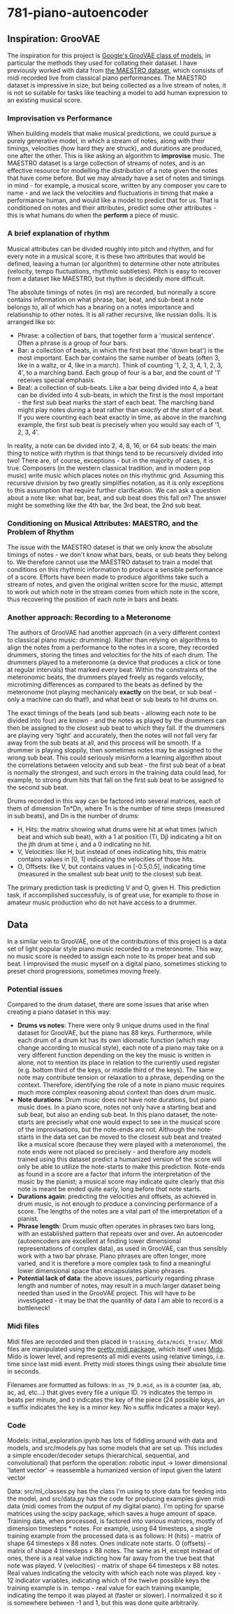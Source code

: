 # 781-piano-autoencoder

## Inspiration: GrooVAE
The inspiration for this project is [Google's GrooVAE class of models](https://magenta.tensorflow.org/groovae), in particular the methods they used for collating their dataset. I have previously worked with data from [the MAESTRO dataset](https://magenta.tensorflow.org/datasets/maestro), which consists of midi recorded live from classical piano performances. The MAESTRO dataset is impressive in size, but being collected as a live stream of notes, it is not so suitable for tasks like teaching a model to add human expression to an existing musical score.  

### Improvisation vs Performance
When building models that make musical predictions, we could pursue a purely generative model, in which a stream of notes, along with their timings, velocities (how hard they are struck), and durations are produced, one after the other. This is like asking an algorithm to **improvise** music. The MAESTRO dataset is a large collection of streams of notes, and is an effective resource for modelling the distribution of a note given the notes that have come before. But we may already have a set of notes and timings in mind - for example, a musical score, written by any composer you care to name - and we lack the velocities and fluctuations in timing that make a performance human, and would like a model to predict that for us. That is conditioned on notes and their attributes, predict some other attributes - this is what humans do when the **perform** a piece of music.  
  
### A brief explanation of rhythm
Musical attributes can be divided roughly into pitch and rhythm, and for every note in a musical score, it is these two attributes that would be defined, leaving a human (or algorithm) to determine other note attributes (velocity, tempo fluctuations, rhythmic subtleties). Pitch is easy to recover from a dataset like MAESTRO, but rhythm is decidedly more difficult.  
  
The absolute timings of notes (in ms) are recorded, but normally a score contains information on what phrase, bar, beat, and sub-beat a note belongs to, all of which has a bearing on a notes importance and relationship to other notes. It is all rather recursive, like russian dolls. It is arranged like so:

* Phrase: a collection of bars, that together form a 'musical sentence'. Often a phrase is a group of four bars.
* Bar: a collection of beats, in which the first beat (the 'down beat') is the most important. Each bar contains the same number of beats (often 3, like in a waltz, or 4, like in a march). Think of counting '1, 2, 3, 4, 1, 2, 3, 4', to a marching band. Each group of four is a bar, and the count of '1' receives special emphasis. 
* Beat: a collection of sub-beats. Like a bar being divided into 4, a beat can be divided into 4 sub-beats, in which the first is the most important - the first sub beat marks the start of each beat. The marching band might play notes *during* a beat rather than *exactly at the start* of a beat. If you were counting each beat exactly in time, as above in the marching example, the first sub beat is precisely when you would say each of '1, 2, 3, 4'.  
  

In reality, a note can be divided into 2, 4, 8, 16, or 64 sub beats: the main thing to notice with rhythm is that things tend to be recursively divided into two! There are, of course, exceptions - but in the majority of cases, it is true. Composers (in the western classical tradition, and in modern pop music) write music which places notes on this rhythmic grid. Assuming this recursive division by two greatly simplifies notation, as it is only exceptions to this assumption that require further clarification. We can ask a question about a note like: what bar, beat, and sub beat does this fall on? The answer might be something like the 4th bar, the 3rd beat, the 2nd sub beat. 

### Conditioning on Musical Attributes: MAESTRO, and the Problem of Rhythm
The issue with the MAESTRO dataset is that we only know the absolute timings of notes - we don't know what bars, beats, or sub beats they belong to. We therefore cannot use the MAESTRO dataset to train a model that conditions on this rhythmic information to produce a sensible performance of a score. Efforts have been made to produce algorithms take such a stream of notes, and given the original written score for the music, attempt to work out which note in the stream comes from which note in the score, thus recovering the position of each note in bars and beats.  
  
### Another approach: Recording to a Meteronome
The authors of GrooVAE had another approach (in a very different context to classical piano music: drumming). Rather than relying on algorithms to align the notes from a performance to the notes in a score, they recorded drummers, storing the times and velocities for the hits of each drum. The drummers played to a meteronome (a device that produces a click or tone at regular intervals) that marked every beat. Within the constraints of the meteronomic beats, the drummers played freely as regards velocity, microtiming differences as compared to the beats as defined by the meteronome (not playing mechanicaly **exactly** on the beat, or sub beat - only a machine can do that!), and what beat or sub beats to hit drums on.  
  
The exact timings of the beats (and sub beats - allowing each note to be divided into four) are known - and the notes as played by the drummers can then be assigned to the closest sub beat to which they fall. If the drummers are playing very 'tight' and accurately, then the notes will not fall very far away from the sub beats at all, and this process will be smooth. If a drummer is playing sloppily, then sometimes notes may be assigned to the wrong sub beat. This could seriously misinform a learning algorithm about the correlations between velocity and sub beat - the first sub beat of a beat is normally the strongest, and such errors in the training data could lead, for example, to strong drum hits that fall on the first sub beat to be assigned to the second sub beat.  
  
Drums recorded in this way can be factored into several matrices, each of them of dimension Tn\*Dn, where Tn is the number of time steps (measured in sub beats), and Dn is the number of drums:

* H, Hits: the matrix showing what drums were hit at what times (which beat and which sub beat), with a 1 at position (Ti, Dj) indicating a hit on the jth drum at time i, and a 0 indicating no hit.
* V, Velocities: like H, but instead of ones indicating hits, this matrix contains values in \[0, 1\] indicating the velocities of those hits.
* O, Offsets: like V, but contains values in \[-0.5,0.5\], indicating time (measured in the smallest sub beat unit) to the closest sub beat.  
  
The primary prediction task is predicting V and O, given H. This prediction task, if accomplished successfuly, is of great use, for example to those in amateur music production who do not have access to a drummer.
  
## Data
In a similar vein to GrooVAE, one of the contributions of this project is a data set of light popular style piano music recorded to a meteronome. This way, no music score is needed to assign each note to its proper beat and sub beat. I improvised the music myself on a digital piano, sometimes sticking to preset chord progressions, sometimes moving freely.  
  
### Potential issues
Compared to the drum dataset, there are some issues that arise when creating a piano dataset in this way:

* **Drums vs notes**: There were only 9 unique drums used in the final dataset for GrooVAE, but the piano has 88 keys. Furthermore, while each drum of a drum kit has its own idiomatic function (which may change according to musical style), each note of a piano may take on a very different function depending on the key the music is written in alone, not to mention its place in relation to the currently used register (e.g. bottom third of the keys, or middle third of the keys). The same note may contribute tension or relaxation to a phrase, depending on the context. Therefore, identifying the role of a note in piano music requires much more complex reasoning about context than does drum music.
* **Note durations**: Drum music does not have note durations, but piano music does. In a piano score, notes not only have a starting beat and sub beat, but also an ending sub beat. In this piano dataset, the note-starts are precisely what one would expect to see in the musical score of the improvisations, but the note-ends are not. Although the note-starts in the data set can be moved to the closest sub beat and treated like a musical score (because they were played with a meteronome), the note ends were not placed so precisely - and therefore any models trained using this dataset predict a humanized version of the score will only be able to utilize the note-starts to make this prediction. Note-ends as found in a score are a factor that inform the interpretation of the music by the pianist; a musical score may indicate quite clearly that *this* note is meant be ended quite early, long before *that* note starts.
* **Durations again**: predicting the velocities and offsets, as achieved in drum music, is not enough to produce a convincing performance of a score. The lengths of the notes are a vital part of the interpretation of a pianist.
* **Phrase length**: Drum music often operates in phrases two bars long, with an established pattern that repeats over and over. An autoencoder (autoencoders are excellent at finding lower dimensional representations of complex data), as used in GrooVAE, can thus sensibly work with a two bar phrase. Piano phrases are often longer, more varied, and it is therefore a more complex task to find a meaningful lower dimensional space that encapsulates piano phrases.
* **Potential lack of data**: the above issues, particurly regarding phrase length and number of notes, may result in a much larger dataset being needed than used in the GrooVAE project. This will have to be investigated - it may be that the quantity of data I am able to record is a bottleneck!

### Midi files
Midi files are recorded and then placed in `training_data/midi_train/`. Midi files are manipulated using the [pretty midi package](https://github.com/craffel/pretty-midi), which itself uses [Mido](https://github.com/mido/mido). Mido is lower level, and represents all midi events using relative timings, i.e. time since last midi event. Pretty midi stores things using their absolute time in seconds.

Filenames are formatted as follows: in `as_79_D.mid`, `as` is a counter (aa, ab, ac, ad, etc...) that gives every file a unique ID. `79` indicates the tempo in beats per minute, and `D` indicates the key of the piece (24 possible keys, an `m` suffix indicates the key is a minor key. No `m` suffix indicates a major key).  
  

### Code
Models:
initial_exploration.ipynb has lots of fiddling around with data and models, and src/models.py has some models that are set up. This includes a simple encoder/decoder setups (hierarchical, sequential, and convolutional) that perform the operation:
robotic input -> lower dimensional 'latent vector' -> reassemble a humanized version of input given the latent vector

Data:
src/ml_classes.py has the class I'm using to store data for feeding into the model, and src/data.py has the code for producing examples given midi data (midi comes from the output of my digital piano). I'm opting for sparse matrices using the scipy package, which saves a huge amount of space. Training data, when processed, is factored into various matrices, mostly of dimension timesteps \* notes. For example, using 64 timesteps, a single training example from the processed data is as follows:
H (hits) - matrix of shape 64 timesteps x 88 notes. Ones indicate note starts.
O (offsets) - matrix of shape 4 timesteps x 88 notes. The same as H, except instead of ones, there is a real value indicting how far away from the true beat that note was played.
V (velocities) - matrix of shape 64 timesteps x 88 notes. Real values indicating the velocity with which each note was played.
key - 12 indicator variables, indicating which of the twelve possible keys the training example is in.
tempo - real value for each training example, indicating the tempo it was played at (faster or slower). I normalized it so it is somewhere between -1 and 1, but this was done quite arbitrarily.
